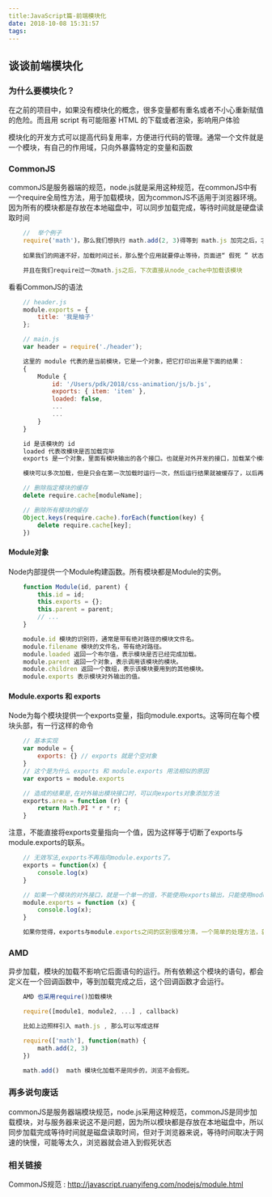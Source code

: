```yaml
---
title:JavaScript篇-前端模块化
date: 2018-10-08 15:31:57
tags:
---
```

## 谈谈前端模块化
### 为什么要模块化？
在之前的项目中，如果没有模块化的概念，很多变量都有重名或者不小心重新赋值的危险。而且用 script 有可能阻塞 HTML 的下载或者渲染，影响用户体验

模块化的开发方式可以提高代码复用率，方便进行代码的管理。通常一个文件就是一个模块，有自己的作用域，只向外暴露特定的变量和函数


### CommonJS
commonJS是服务器端的规范，node.js就是采用这种规范，在commonJS中有一个require全局性方法，用于加载模块，因为commonJS不适用于浏览器环境。因为所有的模块都是存放在本地磁盘中，可以同步加载完成，等待时间就是硬盘读取时间

```javascript
    //  举个例子 
    require('math')，那么我们想执行 math.add(2, 3)得等到 math.js 加完之后，才能运行。
    
    如果我们的网速不好，加载时间过长，那么整个应用就要停止等待，页面进“ 假死 ” 状态。

    并且在我们require过一次math.js之后，下次直接从node_cache中加载该模块

```

看看CommonJS的语法
```javascript
    // header.js
    module.exports = {
        title: '我是柚子'
    };

    // main.js
    var header = require('./header');

    这里的 module 代表的是当前模块，它是一个对象，把它打印出来是下面的结果：
    {
        Module {
            id: '/Users/pdk/2018/css-animation/js/b.js',
            exports: { item: 'item' },
            loaded: false,
            ...
            ...
        }
    }

    id 是该模块的 id
    loaded 代表改模块是否加载完毕
    exports 是一个对象，里面有模块输出的各个接口。也就是对外开发的接口，加载某个模块，其实是加载该模块的module.exports属性。

    模块可以多次加载，但是只会在第一次加载时运行一次，然后运行结果就被缓存了，以后再加载，就直接读取缓存结果。要想让模块再次运行，必须清除缓存。

    // 删除指定模块的缓存
    delete require.cache[moduleName];

    // 删除所有模块的缓存
    Object.keys(require.cache).forEach(function(key) {
        delete require.cache[key];
    })

```
<!--more-->

#### Module对象
Node内部提供一个Module构建函数。所有模块都是Module的实例。
```javascript
    function Module(id, parent) {
        this.id = id;
        this.exports = {};
        this.parent = parent;
        // ...
    }

    module.id 模块的识别符，通常是带有绝对路径的模块文件名。
    module.filename 模块的文件名，带有绝对路径。
    module.loaded 返回一个布尔值，表示模块是否已经完成加载。
    module.parent 返回一个对象，表示调用该模块的模块。
    module.children 返回一个数组，表示该模块要用到的其他模块。
    module.exports 表示模块对外输出的值。
```
#### Module.exports 和 exports
Node为每个模块提供一个exports变量，指向module.exports。这等同在每个模块头部，有一行这样的命令

```javascript
    // 基本实现
    var module = {
        exports: {} // exports 就是个空对象
    }
    // 这个是为什么 exports 和 module.exports 用法相似的原因
    var exports = module.exports

    // 造成的结果是,在对外输出模块接口时，可以向exports对象添加方法
    exports.area = function (r) {
        return Math.PI * r * r;
    }

```
注意，不能直接将exports变量指向一个值，因为这样等于切断了exports与module.exports的联系。
```javascript
    // 无效写法,exports不再指向module.exports了。
    exports = function(x) {
        console.log(x)
    }

    // 如果一个模块的对外接口，就是一个单一的值，不能使用exports输出，只能使用module.exports输出。
    module.exports = function (x) { 
        console.log(x);
    }

    如果你觉得，exports与module.exports之间的区别很难分清，一个简单的处理方法，就是放弃使用exports，只使用module.exports。
```
### AMD
异步加载，模块的加载不影响它后面语句的运行。所有依赖这个模块的语句，都会定义在一个回调函数中，等到加载完成之后，这个回调函数才会运行。
```javascript
    AMD 也采用require()加载模块

    require([module1, module2, ...] , callback)

    比如上边照样引入 math.js , 那么可以写成这样

    require(['math'], function(math) {
        math.add(2, 3)
    })

    math.add()  math 模块化加载不是同步的，浏览不会假死。
```

### 再多说句废话
commonJS是服务器端模块规范，node.js采用这种规范，commonJS是同步加载模块，对与服务器来说这不是问题，因为所以模块都是存放在本地磁盘中，所以同步加载完成等待时间就是磁盘读取时间，但对于浏览器来说，等待时间取决于网速的快慢，可能等太久，浏览器就会进入到假死状态

### 相关链接
CommonJS规范 : http://javascript.ruanyifeng.com/nodejs/module.html

